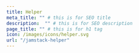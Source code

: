 ```yaml
---
title: Helper
meta_title: "" # this is for SEO title
description:  "" # this is for SEO description
page_title: "" # this is for h1 tag
icon: /images/icons/helper.svg
url: "/jamstack-helper"
---
```

